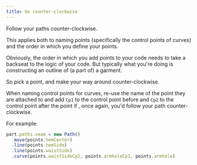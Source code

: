 ```yaml
---
title: Go counter-clockwise
---
```


Follow your paths counter-clockwise.

This applies both to naming points (specifically the control points of curves)
and the order in which you define your points.

Obviously, the order in which you add points to your code needs to take a backseat
to the logic of your code. But typically what you're doing is constructing an outline
of (a part of) a garment.

So pick a point, and make your way around counter-clockwise. 

When naming control points for curves, re-use the name of the point they are attached to
and add `Cp1` to the control point before and `Cp2` to the control point after the point if
, once again, you'd follow your path counter-clockwise.


For example:

```js
part.paths.seam = new Path()
  .move(points.hemCenter)
  .line(points.hemSide)
  .line(points.waistSide)
  .curve(points.waistSideCp2, points.armholeCp1, points.armhole)
```
